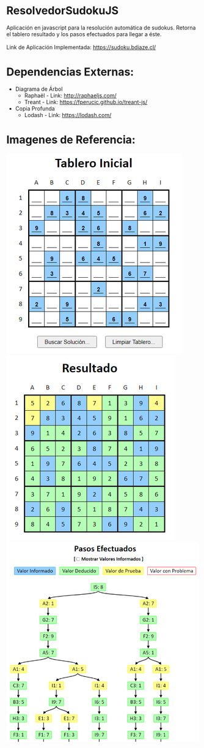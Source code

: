 # ResolvedorSudokuJS
Aplicación en javascript para la resolución automática de sudokus. Retorna el tablero resultado y los pasos efectuados para llegar a éste.
<br/><br/>
Link de Aplicación Implementada: https://sudoku.bdiaze.cl/

# Dependencias Externas:
- Diagrama de Árbol
  - Raphaël - Link: http://raphaeljs.com/
  - Treant - Link: https://fperucic.github.io/treant-js/
- Copia Profunda
  - Lodash - Link: https://lodash.com/

# Imagenes de Referencia:
<img alt="Tablero Inicial" src="https://raw.githubusercontent.com/bdiaze/ResolvedorSudokuJS/master/images/TableroInicial.png" /><br/>
<img alt="Tablero Resultado" src="https://raw.githubusercontent.com/bdiaze/ResolvedorSudokuJS/master/images/TableroFinal.png" /><br/>
<img alt="Pasos Efectuados" src="https://raw.githubusercontent.com/bdiaze/ResolvedorSudokuJS/master/images/PasosEfectuados.png" /><br/>
